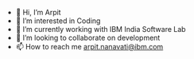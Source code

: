 - 👋 Hi, I’m Arpit
- 👀 I’m interested in Coding
- 🌱 I’m currently working with IBM India Software Lab 
- 💞️ I’m looking to collaborate on development
- 📫 How to reach me arpit.nanavati@ibm.com

<!---
arpitn2020/arpitn2020 is a ✨ special ✨ repository because its `README.md` (this file) appears on your GitHub profile.
You can click the Preview link to take a look at your changes.
--->
